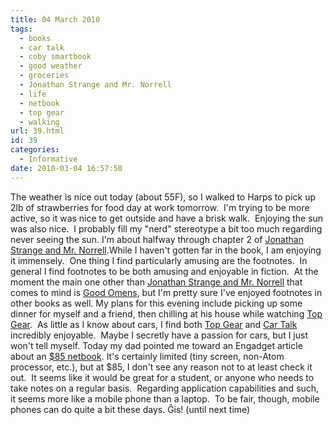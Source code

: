 ```yaml
---
title: 04 March 2010
tags:
  - books
  - car talk
  - coby smartbook
  - good weather
  - groceries
  - Jonathan Strange and Mr. Norrell
  - life
  - netbook
  - top gear
  - walking
url: 39.html
id: 39
categories:
  - Informative
date: 2010-03-04 16:57:50
---
```


The weather is nice out today (about 55F), so I walked to Harps to pick up 2lb of strawberries for food day at work tomorrow.  I'm trying to be more active, so it was nice to get outside and have a brisk walk.  Enjoying the sun was also nice.  I probably fill my "nerd" stereotype a bit too much regarding never seeing the sun. I'm about halfway through chapter 2 of [Jonathan Strange and Mr. Norrell](http://www.goodreads.com/book/show/259035.Jonathan_Strange_Mr_Norrell_A_Novel).While I haven't gotten far in the book, I am enjoying it immensely.  One thing I find particularly amusing are the footnotes.  In general I find footnotes to be both amusing and enjoyable in fiction.  At the moment the main one other than [Jonathan Strange and Mr. Norrell](http://www.goodreads.com/book/show/259035.Jonathan_Strange_Mr_Norrell_A_Novel) that comes to mind is [Good Omens](http://www.goodreads.com/book/show/474059.Good_Omens), but I'm pretty sure I've enjoyed footnotes in other books as well. My plans for this evening include picking up some dinner for myself and a friend, then chilling at his house while watching [Top Gear](http://www.topgear.com/uk/).  As little as I know about cars, I find both [Top Gear](http://www.topgear.com/uk/) and [Car Talk](http://cartalk.com/) incredibly enjoyable.  Maybe I secretly have a passion for cars, but I just won't tell myself. Today my dad pointed me toward an Engadget article about an [$85 netbook](http://www.engadget.com/2010/03/03/coby-85-smartbook-feels-like-a-hundred-bucks-hands-on/). It's certainly limited (tiny screen, non-Atom processor, etc.), but at $85, I don't see any reason not to at least check it out.  It seems like it would be great for a student, or anyone who needs to take notes on a regular basis.  Regarding application capabilities and such, it seems more like a mobile phone than a laptop.  To be fair, though, mobile phones can do quite a bit these days. Ĝis! (until next time)